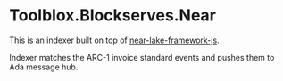 # Toolblox.Blockserves.Near

This is an indexer built on top of [near-lake-framework-js](https://github.com/near/near-lake-framework-js).

Indexer matches the ARC-1 invoice standard events and pushes them to Ada message hub.

